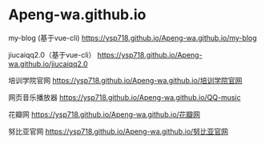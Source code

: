 # Apeng-wa.github.io

my-blog (基于vue-cli)
https://ysp718.github.io/Apeng-wa.github.io/my-blog 

jiucaiqq2.0（基于vue-cli）
https://ysp718.github.io/Apeng-wa.github.io/jiucaiqq2.0

培训学院官网
https://ysp718.github.io/Apeng-wa.github.io/培训学院官网

网页音乐播放器
https://ysp718.github.io/Apeng-wa.github.io/QQ-music

花瓣网
https://ysp718.github.io/Apeng-wa.github.io/花瓣网

努比亚官网
https://ysp718.github.io/Apeng-wa.github.io/努比亚官网
